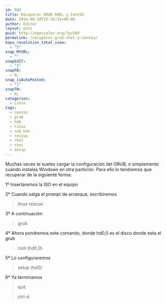 ```yaml
---
id: 584
title: Recuperar GRUB RHEL y CentOS
date: 2014-08-28T15:34:51+00:00
author: Editor
layout: post
guid: http://egonzalez.org/?p=584
permalink: /recuperar-grub-rhel-y-centos/
kopa_resolution_total_view:
  - "5"
snap_MYURL:
  - ""
snapEdIT:
  - "1"
snapFB:
  - N;
snap_isAutoPosted:
  - "1"
snapTW:
  - N;
categories:
  - Linux
tags:
  - centos
  - grub
  - hd0
  - linux
  - red hat
  - rescue
  - rhel
  - root
  - setup
---
```

Muchas veces te sueles cargar la configuración del GRUB, o simplemente cuando instalas Windows en otra partición. <!--more-->Para ello lo tendremos que recuperar de la siguiente forma:

1º Insertaremos la ISO en el equipo

2º Cuando salga el prompt de arranque, escribiremos
<blockquote>linux rescue</blockquote>
3º A continuación
<blockquote>grub</blockquote>
4º Ahora pondremos este comando, donde hd0,0 es el disco donde esta el grub
<blockquote>root (hd0,0)</blockquote>
5º Lo configuraremos
<blockquote>setup (hd0)</blockquote>
6º Ya terminamos
<blockquote>quit

ctrl-d</blockquote>